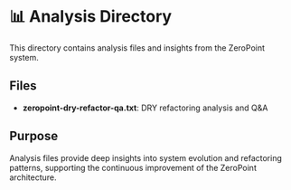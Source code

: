# 📊 Analysis Directory

This directory contains analysis files and insights from the ZeroPoint system.

## Files

- **zeropoint-dry-refactor-qa.txt**: DRY refactoring analysis and Q&A

## Purpose

Analysis files provide deep insights into system evolution and refactoring patterns, supporting the continuous improvement of the ZeroPoint architecture. 